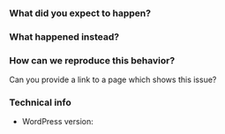 ### What did you expect to happen?

### What happened instead?

### How can we reproduce this behavior?

Can you provide a link to a page which shows this issue?

### Technical info
* WordPress version:
